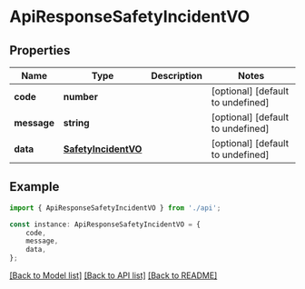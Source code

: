 # ApiResponseSafetyIncidentVO


## Properties

Name | Type | Description | Notes
------------ | ------------- | ------------- | -------------
**code** | **number** |  | [optional] [default to undefined]
**message** | **string** |  | [optional] [default to undefined]
**data** | [**SafetyIncidentVO**](SafetyIncidentVO.md) |  | [optional] [default to undefined]

## Example

```typescript
import { ApiResponseSafetyIncidentVO } from './api';

const instance: ApiResponseSafetyIncidentVO = {
    code,
    message,
    data,
};
```

[[Back to Model list]](../README.md#documentation-for-models) [[Back to API list]](../README.md#documentation-for-api-endpoints) [[Back to README]](../README.md)
